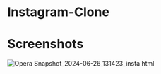 # Instagram-Clone

# Screenshots

![Opera Snapshot_2024-06-26_131423_insta html](https://github.com/AyushKumar070406/Webpages_Clones/assets/173711534/8c7f8e2e-96ae-4014-b11f-f0cbec21bfd4)
